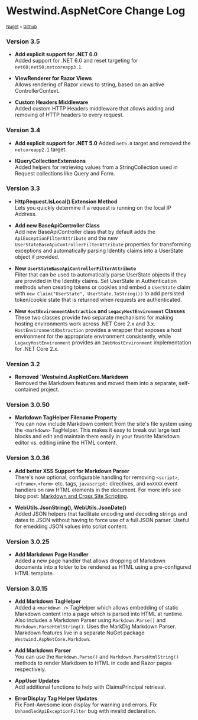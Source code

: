 # Westwind.AspNetCore Change Log
<small>[Nuget](https://www.nuget.org/packages/Westwind.AspNetCore/) &bull; [Github](https://github.com/RickStrahl/Westwind.AspNetCore)</small>


### Version 3.5
* **Add explicit support for .NET 6.0**  
Added support for .NET 6.0 and reset targeting for `net60;net50;netcoreapp3.1`.

* **ViewRenderer for Razor Views**  
Allows rendering of Razor views to string, based on an active ControllerContext.

* **Custom Headers Middleware**  
Added custom HTTP Headers middleware that allows adding and removing of HTTP headers to every request.

### Version 3.4

* **Add explicit support for .NET 5.0**
Added `net5.0` target and removed the `netcoreapp2.1` target.

* **IQueryCollectionExtensions**  
Added helpers for retrieving values from a StringCollection used in Request collections like Query and Form.

### Version 3.3

* **HttpRequest.IsLocal() Extension Method**  
Lets you quickly determine if a request is running on the local IP Address.

* **Add new BaseApiController Class**  
Add new BaseApiController class that by default adds the `ApiExceptionFilterAttribute` and the new `UserStateBaseApiControllerFilterAttribute` properties for transforming exceptions and automatically parsing Identity claims into a UserState object if provided.

* **New `UserStateBaseApiControllerFilterAttribute`**  
Filter that can be used to automatically parse UserState objects if they are provided in the Identity claims. Set UserState in Authentication methods when creating tokens or cookies and embed a `UserState` claim with `new Claim("UserState", UserState.ToString())` to add persisted token/cookie state that is returned when requests are authenticated.

* **New `HostEnvironmentAbstraction` and `LegacyHostEnvironment` Classes**  
These two classes provide two separate mechanisms for making hosting environments work across .NET Core 2.x and 3.x. `HostEnvironmentAbstraction` provides a wrapper that exposes a host environment for the appropriate environment consistently, while `LegacyHostEnvironment` provides an `IWebHostEnvironment` implementation for .NET Core 2.x.

### Version 3.2

* **Removed `Westwind.AspNetCore.Markdown**  
Removed the Markdown features and moved them into a separate, self-contained project.

### Version 3.0.50

* **Markdown TagHelper Filename Property**  
You can now include Markdown content from the site's file system using the `<markdown>` TagHelper. This makes it easy to break out large text blocks and edit and maintain them easily in your favorite Markdown editor vs. editing inline the HTML content.

### Version 3.0.36

* **Add better XSS Support for Markdown Parser**  
There's now optional, configurable handling for removing `<script>`,`<iframe>`,`<form>` etc. tags, `javascript:` directives, and `onXXXX` event handlers on raw HTML elements in the document. For more info see blog post: [Markdown and Cross Site Scripting](https://weblog.west-wind.com/posts/2018/Aug/31/Markdown-and-Cross-Site-Scripting).

* **WebUtils.JsonString(), WebUtils.JsonDate()**  
Added JSON helpers that facilitate encoding and decoding strings and dates to JSON without having to force use of a full JSON parser. Useful for emedding JSON values into script content.

### Version 3.0.25

* **Add Markdown Page Handler**  
Added a new page handler that allows dropping of Markdown documents into a folder to be rendered as HTML using a pre-configured HTML template.


### Version 3.0.15

* **Add Markdown TagHelper**  
Added a `<markdown />` TagHelper which allows embedding of static Markdown content into a page which is parsed into HTML at runtime. Also includes a Markdown Parser using `Markdown.Parse()` and `Markdown.ParseHtmlString()`. Uses the MarkDig Markdown Parser. Markdown features live in a separate NuGet package `Westwind.AspNetCore.Markdown`.

* **Add Markdown Parser**  
You can use the `Markdown.Parse()` and `Markdown.ParseHtmlString()` methods to render Markdown to HTML in code and Razor pages respectively.

* **AppUser Updates**   
Add additional functions to help with ClaimsPrincipal retrieval.


* **ErrorDisplay Tag Helper Updates**  
Fix Font-Awesome icon display for warning and errors. Fix `UnhandledApiExceptionFilter` bug with invalid declaration.